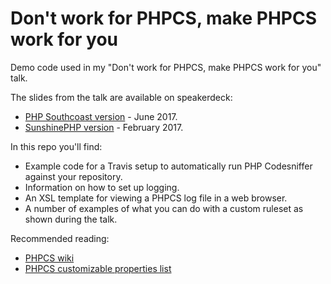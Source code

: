 # Don't work for PHPCS, make PHPCS work for you

Demo code used in my "Don't work for PHPCS, make PHPCS work for you" talk.

The slides from the talk are available on speakerdeck:
* [PHP Southcoast version](https://speakerdeck.com/jrf/dont-work-for-phpcs-make-phpcs-work-for-you-1) - June 2017.
* [SunshinePHP version](https://speakerdeck.com/jrf/dont-work-for-phpcs-make-phpcs-work-for-you) - February 2017.

In this repo you'll find:
* Example code for a Travis setup to automatically run PHP Codesniffer against your repository.
* Information on how to set up logging.
* An XSL template for viewing a PHPCS log file in a web browser.
* A number of examples of what you can do with a custom ruleset as shown during the talk.

Recommended reading:
* [PHPCS wiki](https://github.com/squizlabs/PHP_CodeSniffer/wiki/)
* [PHPCS customizable properties list](https://github.com/squizlabs/PHP_CodeSniffer/wiki/Customisable-Sniff-Properties)

